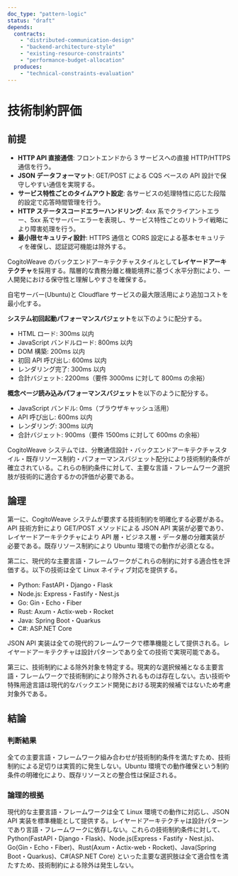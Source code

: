 ```yaml
---
doc_type: "pattern-logic"
status: "draft"
depends:
  contracts:
    - "distributed-communication-design"
    - "backend-architecture-style"
    - "existing-resource-constraints"
    - "performance-budget-allocation"
  produces:
    - "technical-constraints-evaluation"
---
```


# 技術制約評価

## 前提

<!-- PREMISE_BEGIN: distributed-communication-design -->

- **HTTP API 直接通信**: フロントエンドから 3 サービスへの直接 HTTP/HTTPS 通信を行う。
- **JSON データフォーマット**: GET/POST による CQS ベースの API 設計で保守しやすい通信を実現する。
- **サービス特性ごとのタイムアウト設定**: 各サービスの処理特性に応じた段階的設定で応答時間管理を行う。
- **HTTP ステータスコードエラーハンドリング**: 4xx 系でクライアントエラー、5xx 系でサーバーエラーを表現し、サービス特性ごとのリトライ戦略により障害処理を行う。
- **最小限セキュリティ設計**: HTTPS 通信と CORS 設定による基本セキュリティを確保し、認証認可機能は除外する。

<!-- PREMISE_END: distributed-communication-design -->

<!-- PREMISE_BEGIN: backend-architecture-style -->

CogitoWeave のバックエンドアーキテクチャスタイルとして**レイヤードアーキテクチャ**を採用する。階層的な責務分離と機能境界に基づく水平分割により、一人開発における保守性と理解しやすさを確保する。

<!-- PREMISE_END: backend-architecture-style -->

<!-- PREMISE_BEGIN: existing-resource-constraints -->

自宅サーバー(Ubuntu)と Cloudflare サービスの最大限活用により追加コストを最小化する。

<!-- PREMISE_END: existing-resource-constraints -->

<!-- PREMISE_BEGIN: performance-budget-allocation -->

**システム初回起動パフォーマンスバジェット**を以下のように配分する。

- HTML ロード: 300ms 以内
- JavaScript バンドルロード: 800ms 以内
- DOM 構築: 200ms 以内
- 初回 API 呼び出し: 600ms 以内
- レンダリング完了: 300ms 以内
- 合計バジェット: 2200ms（要件 3000ms に対して 800ms の余裕）

**概念ページ読み込みパフォーマンスバジェット**を以下のように配分する。

- JavaScript バンドル: 0ms（ブラウザキャッシュ活用）
- API 呼び出し: 600ms 以内
- レンダリング: 300ms 以内
- 合計バジェット: 900ms（要件 1500ms に対して 600ms の余裕）

<!-- PREMISE_END: performance-budget-allocation -->

CogitoWeave システムでは、分散通信設計・バックエンドアーキテクチャスタイル・既存リソース制約・パフォーマンスバジェット配分により技術制約条件が確立されている。これらの制約条件に対して、主要な言語・フレームワーク選択肢が技術的に適合するかの評価が必要である。

## 論理

第一に、CogitoWeave システムが要求する技術制約を明確化する必要がある。API 技術方針により GET/POST メソッドによる JSON API 実装が必要であり、レイヤードアーキテクチャにより API 層・ビジネス層・データ層の分離実装が必要である。既存リソース制約により Ubuntu 環境での動作が必須となる。

第二に、現代的な主要言語・フレームワークがこれらの制約に対する適合性を評価する。以下の技術は全て Linux ネイティブ対応を提供する。

- Python: FastAPI・Django・Flask
- Node.js: Express・Fastify・Nest.js
- Go: Gin・Echo・Fiber
- Rust: Axum・Actix-web・Rocket
- Java: Spring Boot・Quarkus
- C#: ASP.NET Core

JSON API 実装は全ての現代的フレームワークで標準機能として提供される。レイヤードアーキテクチャは設計パターンであり全ての技術で実現可能である。

第三に、技術制約による除外対象を特定する。現実的な選択候補となる主要言語・フレームワークで技術制約により除外されるものは存在しない。古い技術や特殊用途言語は現代的なバックエンド開発における現実的候補ではないため考慮対象外である。

## 結論

### 判断結果

<!-- GLOBAL_CONCLUSION_BEGIN: technical-constraints-evaluation -->

全ての主要言語・フレームワーク組み合わせが技術制約条件を満たすため、技術制約による足切りは実質的に発生しない。Ubuntu 環境での動作確保という制約条件の明確化により、既存リソースとの整合性は保証される。

<!-- GLOBAL_CONCLUSION_END: technical-constraints-evaluation -->

### 論理的根拠

現代的な主要言語・フレームワークは全て Linux 環境での動作に対応し、JSON API 実装を標準機能として提供する。レイヤードアーキテクチャは設計パターンであり言語・フレームワークに依存しない。これらの技術制約条件に対して、Python(FastAPI・Django・Flask)、Node.js(Express・Fastify・Nest.js)、Go(Gin・Echo・Fiber)、Rust(Axum・Actix-web・Rocket)、Java(Spring Boot・Quarkus)、C#(ASP.NET Core) といった主要な選択肢は全て適合性を満たすため、技術制約による除外は発生しない。
